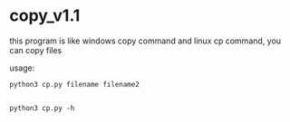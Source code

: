 # copy_v1.1
this program is like windows copy command and linux cp command, you can copy files


usage:

    python3 cp.py filename filename2


    python3 cp.py -h

